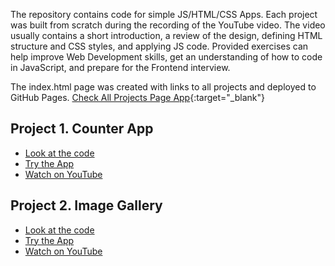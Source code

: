 The repository contains code for simple JS/HTML/CSS Apps.
Each project was built from scratch during the recording of the YouTube video. The video usually contains a short introduction, a review of the design, defining HTML structure and CSS styles, and applying JS code.
Provided exercises can help improve Web Development skills, get an understanding of how to code in JavaScript, and prepare for the Frontend interview.

The index.html page was created with links to all projects and deployed to GitHub Pages. [Check All Projects Page App](https://dzmitryur.github.io/js-html-css-apps/){:target="_blank"}

## Project 1. Counter App
 - [Look at the code](./counter)
 - [Try the App](https://dzmitryur.github.io/js-html-css-apps/counter/index.html)
 - [Watch on YouTube](https://youtu.be/IfHdXb3Gxe0)

## Project 2. Image Gallery
- [Look at the code](./image-gallery)
- [Try the App](https://dzmitryur.github.io/js-html-css-apps/image-gallery/index.html)
- [Watch on YouTube](https://youtu.be/pAc1hW3eKr0)
